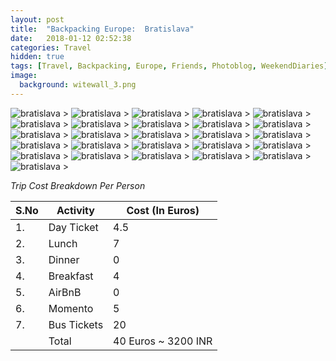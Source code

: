 ```yaml
---
layout: post
title:  "Backpacking Europe:  Bratislava"
date:   2018-01-12 02:52:38
categories: Travel
hidden: true
tags: [Travel, Backpacking, Europe, Friends, Photoblog, WeekendDiaries]
image:
  background: witewall_3.png
---
```

<img src="https://i.imgur.com/skEWmlr.jpg" alt="bratislava">
>

<img src="https://i.imgur.com/FsD09XO.jpg" alt="bratislava">
>

<img src="https://i.imgur.com/fJhXqpn.jpg" alt="bratislava">
>

<img src="https://i.imgur.com/18NGQZw.jpg" alt="bratislava">
>

<img src="https://i.imgur.com/oat4crg.jpg" alt="bratislava">
>

<img src="https://i.imgur.com/rFstiad.jpg" alt="bratislava">
>

<img src="https://i.imgur.com/296xXAj.jpg" alt="bratislava">
>

<img src="https://i.imgur.com/qSldeDV.jpg" alt="bratislava">
>

<img src="https://i.imgur.com/knusEFJ.jpg" alt="bratislava">
>

<img src="https://i.imgur.com/jCA23ZS.jpg" alt="bratislava">
>

<img src="https://i.imgur.com/EXkCPfN.jpg" alt="bratislava">
>


<img src="https://i.imgur.com/SdLBG1B.jpg" alt="bratislava">
>




<img src="https://i.imgur.com/xfMMKoQ.jpg" alt="bratislava">
>

<img src="https://i.imgur.com/BQH1ojn.jpg" alt="bratislava">
>

<img src="https://i.imgur.com/RMw3qFa.jpg" alt="bratislava">
>

<img src="https://i.imgur.com/3smOclG.jpg" alt="bratislava">
>

<img src="https://i.imgur.com/clE4Gcs.jpg" alt="bratislava">
>

<img src="https://i.imgur.com/a3hGqcS.jpg" alt="bratislava">
>


<img src="https://i.imgur.com/E2i4FHG.jpg" alt="bratislava">
>

<img src="https://i.imgur.com/QajkTGY.jpg" alt="bratislava">
>

<img src="https://i.imgur.com/bKyJ2Qm.jpg" alt="bratislava">
>

<img src="https://i.imgur.com/OtfW5Fn.jpg" alt="bratislava">
>


<img src="https://i.imgur.com/VEzQiYf.jpg" alt="bratislava">
>

<img src="https://i.imgur.com/RvfPgPo.jpg" alt="bratislava">
>

<img src="https://i.imgur.com/OHN19wV.jpg" alt="bratislava">
>

<img src="https://i.imgur.com/7WXI5av.jpg" alt="bratislava">
>

*Trip Cost Breakdown Per Person*

| S.No | Activity|Cost (In Euros) |
|----------|----------|-|
| 1.      | Day Ticket      |4.5|
| 2.      | Lunch      |7|
| 3.      | Dinner      |0|
| 4.      | Breakfast      |4|
| 5.     | AirBnB     |0|
| 6.      | Momento      |5|
| 7.      | Bus Tickets       |20|
||Total|40 Euros ~ 3200 INR|
